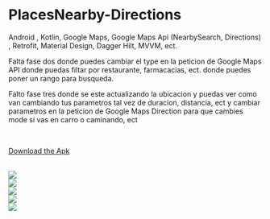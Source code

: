 # PlacesNearby-Directions
Android , Kotlin, Google Maps, Google Maps Api (NearbySearch, Directions) , Retrofit, Material Design, Dagger Hilt, MVVM, ect.

Falta fase dos donde puedes cambiar el type en la peticion de Google Maps API donde puedas filtar por restaurante, farmacacias, ect.
donde puedes poner un rango para busqueda.

Falto fase tres donde se este actualizando la ubicacion y puedas ver como van cambiando tus parametros tal vez de duracion, distancia, ect y cambiar parametros en la peticion de Google Maps Direction para que cambies mode si vas en carro o caminando, ect

<br/>

<a href="https://github.com/Arcangel1994/PlacesNearby-Directions/raw/main/minutos/app/libs/app-debug.apk">Download the Apk</a>

<br/>

<img  src="https://raw.githubusercontent.com/Arcangel1994/PlacesNearby-Directions/main/minutos/app/libs/WhatsApp%20Image%202022-03-17%20at%208.38.08%20AM.jpeg"/>

<br/>

<img  src="https://raw.githubusercontent.com/Arcangel1994/PlacesNearby-Directions/main/minutos/app/libs/WhatsApp%20Image%202022-03-17%20at%208.38.08%20AM%20(1).jpeg"/>

<br/>

<img  src="https://raw.githubusercontent.com/Arcangel1994/PlacesNearby-Directions/main/minutos/app/libs/WhatsApp%20Image%202022-03-17%20at%208.38.08%20AM%20(4).jpeg"/>

<br/>

<img  src="https://raw.githubusercontent.com/Arcangel1994/PlacesNearby-Directions/main/minutos/app/libs/WhatsApp%20Image%202022-03-17%20at%208.38.08%20AM%20(3).jpeg"/>

<br/>

<img  src="https://raw.githubusercontent.com/Arcangel1994/PlacesNearby-Directions/main/minutos/app/libs/WhatsApp%20Image%202022-03-17%20at%208.38.08%20AM%20(2).jpeg"/>
